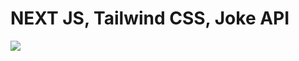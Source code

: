# NEXT JS, Tailwind CSS, Joke API

![](https://user-images.githubusercontent.com/81671608/174203861-f8beddfe-653f-4cff-aa03-4a9def5cc12a.gif)
